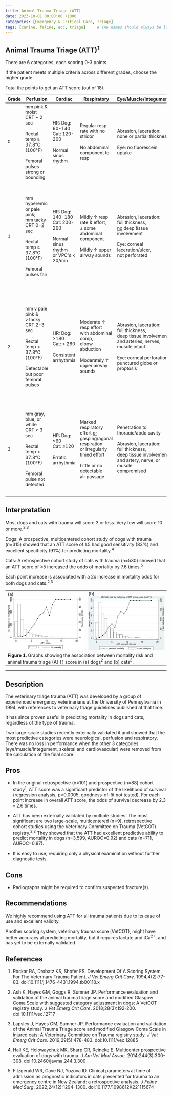 ```yaml
---
title: Animal Trauma Triage (ATT)
date: 2023-10-01 00:00:00 +1000
categories: [Emergency & Critical Care, Triage]
tags: [canine, feline, ecc, triage]     # TAG names should always be lowercase
---
```


## Animal Trauma Triage (ATT)<sup>1</sup>

There are 6 categories, each scoring 0-3 points.

If the patient meets multiple criteria across different grades, choose the higher grade.

Total the points to get an ATT score (out of 18).

|Grade|Perfusion|Cardiac|Respiratory|Eye/Muscle/Integument|Skeletal|Neurological|
| --- | --- | --- | --- | --- | --- | --- |
|0|mm pink & moist<br>CRT ~ 2 sec<br><br>Rectal temp ≥ 37.8°C (100°F)<br><br>Femoral pulses strong or bounding|HR: Dog: 60-140<br>Cat: 120-200<br><br>Normal sinus rhythm|Regular resp rate with no stridor<br><br>No abdominal component to resp|Abrasion, laceration:<br>none or partial thickness<br><br>Eye: no fluorescein uptake|Weight bearing in 3 or 4 limbs,<br>no palpable fracture or joint laxity|Central: conscious, alert→sl dull;<br>interest in surroundings<br><br>Periph: normal spinal reflexes;<br>purposeful movement and<br>nociception in all limbs|
|1|mm hyperemic or pale pink;<br>mm tacky<br>CRT 0-2 sec<br><br>Rectal temp ≥ 37.8°C (100°F)<br><br>Femoral pulses fair|HR: Dog: 140-180<br>Cat: 200-260<br><br>Normal sinus rhythm<br>or VPC's < 20/min|Mildly ↑ resp rate & effort,<br>± some abdominal component<br><br>Mildly ↑ upper airway sounds|Abrasion, laceration:<br>full thickness,<br><u>no</u> deep tissue involvement<br><br>Eye: corneal laceration/ulcer,<br>not perforated|Closed appendicular/rib fx<br>or any mandibular fx<br><br>Single joint laxity/luxation<br>incl. sacroiliac joint<br><br>Pelvic fx with unilateral<br>intact SI-ilium-acetab<br><br>Single limb open/closed fx<br>at or below carpus/tarsus|Cental: conscious but<br>dull, depressed, withdrawn<br><br>Periph: abnormal spinal reflexes<br>with purposeful movement<br>and nociception intact in all 4 limbs|
|2|mm v pale pink &<br>v tacky<br>CRT 2-3 sec<br><br>Rectal temp < 37.8°C (100°F)<br><br>Detectable but poor<br>femoral pulses|HR: Dog: >180<br>Cat: > 260<br><br>Consistent arrhythmia|Moderate ↑ resp effort<br>with abdominal comp,<br>elbow abduction<br><br>Moderately ↑ upper airway sounds|Abrasion, laceration:<br>full thickness,<br>deep tissue involvement,<br>and arteries, nerves, muscle intact<br><br>Eye: corneal perforation,<br>punctured globe or proptosis|Multiple Grade 1 conditions<br>(see above)<br><br>Single long bone open fx<br>above carpus/tarsus with<br>cortical bone preserved<br><br>Non-mandibular skull fx|Central: unconscious but<br>responds to noxious stimuli<br><br>Periph: absent purposeful movement<br>with intact nociception in 2 or more limbs <br><u>or</u> nociception absent <u>only</u> in 1 limb<br><br>↓ anal and/or tail tone|
|3|mm gray, blue, or white<br>CRT > 3 sec<br><br>Rectal temp < 37.8°C (100°F)<br><br>Femoral pulse not detected|HR: Dog: ≤60<br>Cat: ≤120<br><br>Erratic arrhythmia|Marked respiratory effort <u>or</u><br>gasping/agonal respiration<br>or irregularly timed effort<br><br>Little or no detectable<br>air passage|Penetration to<br>thoracic/abdo cavity<br><br>Abrasion, laceration:<br>full thickness,<br>deep tissue involvement,<br>and artery, nerve, or muscle<br>compromised|Vertebral body fx/luxation<br>except coccygeal<br><br>Multiple long bone open fx<br>above tarsus/carpus<br><br>Single long bone open fx<br>above tarsus/carpus with<br>loss of cortical bone|Central: nonresponsive to all stimuli;<br>refractory seizures<br><br>Periph: absent nociception in 2 or more limbs;<br>absent tail or perianal nociception|

## Interpretation

Most dogs and cats with trauma will score 3 or less. Very few will score 10 or more.<sup>2,3</sup>

Dogs: A prospective, multicentered cohort study of dogs with trauma (n=315) showed that an ATT score of ≥5 had good sensitivity (83%) and excellent specificity (91%) for predicting mortality.<sup>4</sup>

Cats: A retrospective cohort study of cats with trauma (n=530) showed that an ATT score of ≥5 increased the odds of mortality by 7.6 times.<sup>5</sup>

Each point increase is associated with a 2x increase in mortality odds for both dogs and cats.<sup>2,3</sup>

<table style="width:100%;background-color:rgba(0, 0, 0, 0)">
  <tr style="border-bottom:0px solid transparent">
    <td style="width:50%;white-space:normal">
(a)<img src="https://raw.githubusercontent.com/sleepyvetkid/sleepyvetkid.github.io/main/assets/images/2023-10-01-animal-trauma-triage/dog-graph-att-mortality.jpg" alt="Graph of number of cats and percentage mortality at each ATT score">
    </td>
    <td style="width:50%;white-space:normal">
(b)<img src="https://raw.githubusercontent.com/sleepyvetkid/sleepyvetkid.github.io/main/assets/images/2023-10-01-animal-trauma-triage/cat-graph-att-mortality.jpg" alt="Graph of number of cats and percentage mortality at each ATT score">
    </td>
  </tr>
  <tr style="border-bottom:0px solid transparent">
    <td colspan="2" style="white-space:normal">
    <b>Figure 1.</b> Graphs showing the association between mortality risk and animal trauma triage (ATT) score in (a) dogs<sup>2</sup> and (b) cats<sup>3</sup>.
    </td>
  </tr>
</table>

---

## Description

The veterinary triage trauma (ATT) was developed by a group of experienced emergency veterinarians at the University of Pennsylvania in 1994, with references to veterinary triage guidelines published at that time.

It has since proven useful in predicting mortality in dogs and cats, regardless of the type of trauma.

Two large-scale studies recently externally validated it and showed that the most predictive categories were neurological, perfusion and respiratory. There was no loss in performance when the other 3 categories (eye/muscle/integument, skeletal and cardiovascular) were removed from the calculation of the final score.

## Pros

- In the original retrospective (n=101) and prospective (n=88) cohort study<sup>1</sup>, ATT score was a significant predictor of the likelihood of survival (regression analysis, p<0.0005, goodness-of-fit not tested). For each point increase in overall ATT score, the odds of survival decrease by 2.3 – 2.6 times.

- ATT has been externally validated by multiple studies. The  most significant are two large-scale, multicentered (n=9), retrospective cohort studies using the Veterinary Committee on Trauma (VetCOT) registry.<sup>2,3</sup> They showed that the ATT had excellent predictive ability to predict mortality in dogs (n=3,599, AUROC=0.92) and cats (n=711, AUROC=0.87).

- It is easy to use, requiring only a physical examination without further diagnostic tests.

## Cons

- Radiographs might be required to confirm suspected fracture(s).

## Recommendations

We highly recommend using ATT for all trauma patients due to its ease of use and excellent validity.

Another scoring system, veterinary trauma score (VetCOT), might have better accuracy at predicting mortality, but it requires lactate and iCa<sup>2+</sup>, and has yet to be externally validated.

## References

1. Rockar RA, Drobatz KS, Shofer FS. Development Of A Scoring System For The Veterinary Trauma Patient. *J Vet Emerg Crit Care*. 1994,4(2):77-83. doi:10.1111/j.1476-4431.1994.tb00118.x

2. Ash K, Hayes GM, Goggs R, Sumner JP. Performance evaluation and validation of the animal trauma triage score and modified Glasgow Coma Scale with suggested category adjustment in dogs: A VetCOT registry study. *J Vet Emerg Crit Care*. 2018;28(3):192-200. doi:10.1111/vec.12717

3. Lapsley J, Hayes GM, Sumner JP. Performance evaluation and validation of the Animal Trauma Triage score and modified Glasgow Coma Scale in injured cats: A Veterinary Committee on Trauma registry study. *J Vet Emerg Crit Care*. 2019;29(5):478-483. doi:10.1111/vec.12885

4. Hall KE, Holowaychuk MK, Sharp CR, Reineke E. Multicenter prospective evaluation of dogs with trauma. *J Am Vet Med Assoc*. 2014;244(3):300-308. doi:10.2460/javma.244.3.300

5. Fitzgerald WR, Cave NJ, Yozova ID. Clinical parameters at time of admission as prognostic indicators in cats presented for trauma to an emergency centre in New Zealand: a retrospective analysis. *J Feline Med Surg*. 2022;24(12):1294-1300. doi:10.1177/1098612X221115674